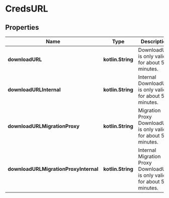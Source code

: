 
# CredsURL

## Properties
Name | Type | Description | Notes
------------ | ------------- | ------------- | -------------
**downloadURL** | **kotlin.String** | DownloadURL is only valid for about 5 minutes. | 
**downloadURLInternal** | **kotlin.String** | Internal DownloadURL is only valid for about 5 minutes. |  [optional]
**downloadURLMigrationProxy** | **kotlin.String** | Migration Proxy DownloadURL is only valid for about 5 minutes. |  [optional]
**downloadURLMigrationProxyInternal** | **kotlin.String** | Internal Migration Proxy DownloadURL is only valid for about 5 minutes. |  [optional]




